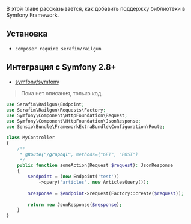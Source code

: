 В этой главе рассказывается, как добавить поддержку библиотеки в Symfony Framework.

## Установка

- `composer require serafim/railgun`

## Интеграция с Symfony 2.8+

- [symfony/symfony](https://github.com/symfony/symfony)

>  Пока нет описания, только код.

```php
use Serafim\Railgun\Endpoint;
use Serafim\Railgun\Requests\Factory;
use Symfony\Component\HttpFoundation\Request;
use Symfony\Component\HttpFoundation\JsonResponse;
use Sensio\Bundle\FrameworkExtraBundle\Configuration\Route;

class MyController
{
    /**
     * @Route("/graphql", methods={"GET", "POST")
     */
    public function someAction(Request $request): JsonResponse
    {
        $endpoint = (new Endpoint('test'))
            ->query('articles', new ArticlesQuery());
            
        $response = $endpoint->request(Factory::create($request));
        
        return new JsonResponse($response);
    }
}
```
